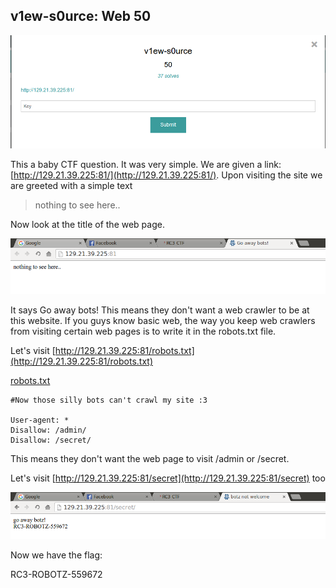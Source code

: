 v1ew-s0urce: Web 50
----------------------

![Start](Start.png)

This a baby CTF question. It was very simple. We are given a link: [http://129.21.39.225:81/](http://129.21.39.225:81/). Upon visiting the site we are greeted with a simple text

> nothing to see here..

Now look at the title of the web page.

![bots](bots.png)

It says Go away bots! This means they don't want a web crawler to be at this website. If you guys know basic web, the way you keep web crawlers from visiting certain web pages is to write it in the robots.txt file.

Let's visit [http://129.21.39.225:81/robots.txt](http://129.21.39.225:81/robots.txt)

[robots.txt](robots.txt)
```
#Now those silly bots can't crawl my site :3

User-agent: *
Disallow: /admin/
Disallow: /secret/
```

This means they don't want the web page to visit /admin or /secret.

Let's visit [http://129.21.39.225:81/secret](http://129.21.39.225:81/secret) too

![flag](flag.png)

Now we have the flag:

RC3-ROBOTZ-559672